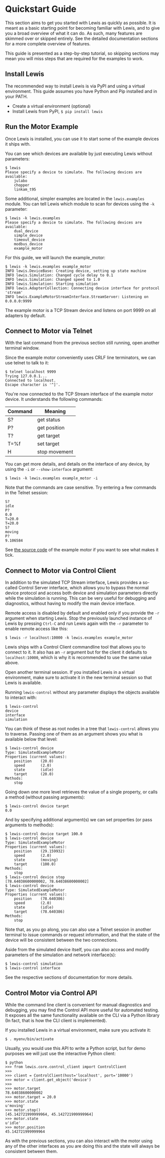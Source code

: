 # Quickstart Guide
This section aims to get you started with Lewis as quickly as possible. It is meant as a basic starting point for becoming familiar with Lewis, and to give you a broad overview of what it can do. As such, many features are skimmed over or skipped entirely. See the detailed documentation sections for a more complete overview of features.

This guide is presented as a step-by-step tutorial, so skipping sections may mean you will miss steps that are required for the examples to work.

## Install Lewis
The recommended way to install Lewis is via PyPI and using a virtual environment. This guide assumes you have Python and Pip installed and in your PATH.

- Create a virtual environment (optional)
- Install Lewis from PyPI, `$ pip install lewis `

## Run the Motor Example
Once Lewis is installed, you can use it to start some of the example devices it ships with.

You can see which devices are available by just executing Lewis without parameters:

```
$ lewis
Please specify a device to simulate. The following devices are available:
    julabo
    chopper
    linkam_t95
```

Some additional, simpler examples are located in the `lewis.examples` module. You can tell Lewis which module to scan for devices using the `-k` parameter:
```
$ lewis -k lewis.examples
Please specify a device to simulate. The following devices are available:
    dual_device
    simple_device
    timeout_device
    modbus_device
    example_motor
```

For this guide, we will launch the example_motor:
```
$ lewis -k lewis.examples example_motor
INFO lewis.DeviceBase: Creating device, setting up state machine
INFO lewis.Simulation: Changed cycle delay to 0.1
INFO lewis.Simulation: Changed speed to 1.0
INFO lewis.Simulation: Starting simulation
INFO lewis.AdapterCollection: Connecting device interface for protocol 'stream'
INFO lewis.ExampleMotorStreamInterface.StreamServer: Listening on 0.0.0.0:9999
```

The example motor is a TCP Stream device and listens on port 9999 on all adapters by default.

## Connect to Motor via Telnet
With the last command from the previous section still running, open another terminal window.

Since the example motor conveniently uses CRLF line terminators, we can use telnet to talk to it:
```
$ telnet localhost 9999
Trying 127.0.0.1...
Connected to localhost.
Escape character is '^]'.
```

You're now connected to the TCP Stream interface of the example motor device. It understands the following commands:

| Command | Meaning       |
|---------|---------------|
| S?      | get status    |
| P?      | get position  |
| T?      | get target    |
| T=%f    | set target    |
| H       | stop movement |

You can get more details, and details on the interface of any device, by using the `-i` or `--show-interface` argument:

```
$ lewis -k lewis.examples example_motor -i
```

Note that the commands are case sensitive. Try entering a few commands in the Telnet session:

```
S?
idle
P?
0.0
T=20.0
T=20.0
S?
moving
P?
9.106584
```

See [the source code](https://github.com/ess-dmsc/lewis/blob/main/lewis/examples/example_motor/__init__.py) of the example motor if you want to see what makes it tick.

## Connect to Motor via Control Client
In addition to the simulated TCP Stream interface, Lewis provides a so-called Control Server interface, which allows you to bypass the normal device protocol and access both device and simulation parameters directly while the simulation is running. This can be very useful for debugging and diagnostics, without having to modify the main device interface.

Remote access is disabled by default and enabled only if you provide the `-r` argument when starting Lewis. Stop the previously launched instance of Lewis by pressing `Ctrl-C` and run Lewis again with the `-r` parameter to enable remote access like this:

```
$ lewis -r localhost:10000 -k lewis.examples example_motor
```

Lewis ships with a Control Client commandline tool that allows you to connect to it. It also has an `-r` argument but for the client it defaults to `localhost:10000`, which is why it is recommended to use the same value above.

Open another terminal session. If you installed Lewis in a virtual environment, make sure to activate it in the new terminal session so that Lewis is available.

Running `lewis-control` without any parameter displays the objects available to interact with:

```
$ lewis-control
device
interface
simulation
```

You can think of these as root nodes in a tree that `lewis-control` allows you to traverse. Passing one of them as an argument shows you what is available below that level:
```
$ lewis-control device
Type: SimulatedExampleMotor
Properties (current values):
    position    (20.0)
    speed       (2.0)
    state       (idle)
    target      (20.0)
Methods:
    stop
```

Going down one more level retrieves the value of a single property, or calls a method (without passing arguments):

```
$ lewis-control device target
0.0
```

And by specifying additional argument(s) we can set properties (or pass arguments to methods):

```
$ lewis-control device target 100.0
$ lewis-control device
Type: SimulatedExampleMotor
Properties (current values):
    position    (29.159932)
    speed       (2.0)
    state       (moving)
    target      (100.0)
Methods:
    stop
$ lewis-control device stop
[78.64038600000002, 78.64038600000002]
$ lewis-control device
Type: SimulatedExampleMotor
Properties (current values):
    position    (78.640386)
    speed       (2.0)
    state       (idle)
    target      (78.640386)
Methods:
    stop
```
Note that, as you go along, you can also use a Telnet session in another terminal to issue commands or request information, and that the state of the device will be consistent between the two connections.

Aside from the simulated device itself, you can also access and modify parameters of the simulation and network interface(s):

```
$ lewis-control simulation
$ lewis-control interface
```
See the respective sections of documentation for more details.

## Control Motor via Control API
While the command line client is convenient for manual diagnostics and debugging, you may find the Control API more useful for automated testing. It exposes all the same functionality available on the CLI via a Python library (In fact, that is how the CLI client is implemented).

If you installed Lewis in a virtual environment, make sure you activate it:

```
$ . myenv/bin/activate
```
Usually, you would use this API to write a Python script, but for demo purposes we will just use the interactive Python client:

```
$ python
>>> from lewis.core.control_client import ControlClient
>>>
>>> client = ControlClient(host='localhost', port='10000')
>>> motor = client.get_object('device')
>>>
>>> motor.target
78.64038600000002
>>> motor.target = 20.0
>>> motor.state
u'moving'
>>> motor.stop()
[45.142721999999964, 45.142721999999964]
>>> motor.state
u'idle'
>>> motor.position
45.142721999999964
```
As with the previous sections, you can also interact with the motor using any of the other interfaces as you are doing this and the state will always be consistent between them.
